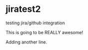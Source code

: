 jiratest2
=========

testing jira/github integration

This is going to be REALLY awesome!

Adding another line.
